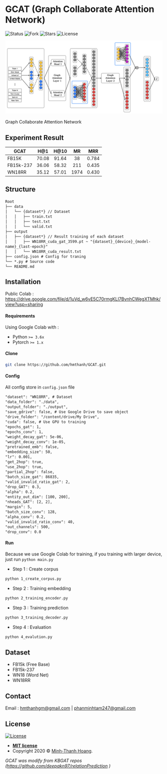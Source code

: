 # GCAT (Graph Collaborate Attention Network)
![Status](https://img.shields.io/github/issues/hmthanh/GCAT) ![Fork](https://img.shields.io/github/forks/hmthanh/GCAT)
![Stars](https://img.shields.io/github/stars/hmthanh/GCAT)
![License](https://img.shields.io/github/license/hmthanh/GCAT)

![GCAT](/GCAT.png)

Graph Collaborate Attention Network

## Experiment Result

|   GCAT    | H@1   | H@10  |   MR  |  MRR  |
|-----------|:-----:|:-----:|:-----:|:-----:|
| FB15K     | 70.08 | 91.64 |   38  | 0.784 |
| FB15k-237 | 36.06 | 58.32 |  211  | 0.435 |
| WN18RR    | 35.12 | 57.01 | 1974  | 0.430 |

## Structure

```
Root
├── data
│   └── {dataset*} // Dataset
│   │   ├── train.txt
│   │   ├── test.txt
│   │   └── valid.txt
├── output
│   ├── {dataset*} // Result training of each dataset
│   │   ├── WN18RR_cuda_gat_3599.pt ~ "{dataset}_{device}_{model-name}_{last-epoch}"
│   │   └── WN18RR_cuda_result.txt
├── config.json # Config for traning
└── *.py # Source code
└── README.md
```


## Installation

Public Colab : https://drive.google.com/file/d/1uVd_w6vE5C70rmgKLI7BvnhCWegXTMhk/view?usp=sharing

#### Requirements

Using Google Colab with :

* Python `>= 3.6x`
* Pytorch `>= 1.x`

#### Clone
```sh
git clone https://github.com/hmthanh/GCAT.git
```

#### Config

All config store in `config.json` file
```
"dataset": "WN18RR", # Dataset
"data_folder": "./data",
"output_folder": "./output",
"save_gdrive": false, # Use Google Drive to save object
"drive_folder": "/content/drive/My Drive",
"cuda": false, # Use GPU to training
"epochs_gat": 1,
"epochs_conv": 1,
"weight_decay_gat": 5e-06,
"weight_decay_conv": 1e-05,
"pretrained_emb": false,
"embedding_size": 50,
"lr": 0.001,
"get_2hop": true,
"use_2hop": true,
"partial_2hop": false,
"batch_size_gat": 86835,
"valid_invalid_ratio_gat": 2,
"drop_GAT": 0.3,
"alpha": 0.2,
"entity_out_dim": [100, 200],
"nheads_GAT": [2, 2],
"margin": 5,
"batch_size_conv": 128,
"alpha_conv": 0.2,
"valid_invalid_ratio_conv": 40,
"out_channels": 500,
"drop_conv": 0.0
```

#### Run

Because we use Google Colab for training, if you training with larger device, just run `python main.py`

* Step 1 : Create corpus

```sh
python 1_create_corpus.py
```
* Step 2 : Training embedding

```sh
python 2_training_encoder.py
```

* Step 3 : Training prediction

```sh
python 3_training_decoder.py
```

* Step 4 : Evaluation

```sh
python 4_evalution.py
```

## Dataset

* FB15k (Free Base)
* FB15k-237
* WN18 (Word Net)
* WN18RR

## Contact

Email : hmthanhgm@gmail.com | phanminhtam247@gmail.com

## License

[![License](http://img.shields.io/:license-mit-blue.svg?style=flat-square)](http://badges.mit-license.org)
- **[MIT license](http://opensource.org/licenses/mit-license.php)**
- Copyright 2020 © <a href="http://hmthanh.github.io" target="_blank">Minh-Thanh Hoang</a>.

*GCAT was modify from KBGAT repos (https://github.com/deepakn97/relationPrediction )*
